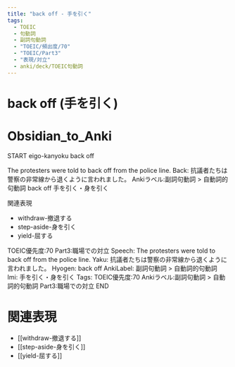 ```yaml
---
title: "back off - 手を引く"
tags:
  - TOEIC
  - 句動詞
  - 副詞句動詞
  - "TOEIC/頻出度/70"
  - "TOEIC/Part3"
  - "表現/対立"
  - anki/deck/TOEIC句動詞
---
```


# back off (手を引く)

# Obsidian_to_Anki
START
eigo-kanyoku
back off

The protesters were told to back off from the police line.
Back:
抗議者たちは警察の非常線から退くように言われました。
Ankiラベル:副詞句動詞 > 自動詞的句動詞
back off
手を引く・身を引く

関連表現
- withdraw-撤退する
- step-aside-身を引く
- yield-屈する

TOEIC優先度:70
Part3:職場での対立
Speech: The protesters were told to back off from the police line.
Yaku: 抗議者たちは警察の非常線から退くように言われました。
Hyogen: back off
AnkiLabel: 副詞句動詞 > 自動詞的句動詞
Imi: 手を引く・身を引く
Tags: TOEIC優先度:70 Ankiラベル:副詞句動詞 > 自動詞的句動詞 Part3:職場での対立
END

# 関連表現
- [[withdraw-撤退する]]
- [[step-aside-身を引く]]
- [[yield-屈する]]
